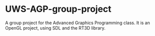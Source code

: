 # UWS-AGP-group-project
A group project for the Advanced Graphics Programming class. It is an OpenGL project, using SDL and the RT3D library.
